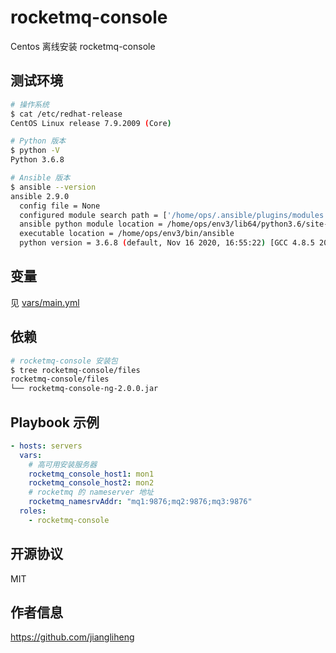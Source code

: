 rocketmq-console
=========

Centos 离线安装 rocketmq-console

测试环境
------------

```bash
# 操作系统
$ cat /etc/redhat-release
CentOS Linux release 7.9.2009 (Core)

# Python 版本
$ python -V
Python 3.6.8

# Ansible 版本
$ ansible --version
ansible 2.9.0
  config file = None
  configured module search path = ['/home/ops/.ansible/plugins/modules', '/usr/share/ansible/plugins/modules']
  ansible python module location = /home/ops/env3/lib64/python3.6/site-packages/ansible
  executable location = /home/ops/env3/bin/ansible
  python version = 3.6.8 (default, Nov 16 2020, 16:55:22) [GCC 4.8.5 20150623 (Red Hat 4.8.5-44)]
```

变量
--------------

见 [vars/main.yml](vars/main.yml)

依赖
------------

```bash
# rocketmq-console 安装包
$ tree rocketmq-console/files
rocketmq-console/files
└── rocketmq-console-ng-2.0.0.jar
```

Playbook 示例
----------------

```yaml
- hosts: servers
  vars:
    # 高可用安装服务器
    rocketmq_console_host1: mon1
    rocketmq_console_host2: mon2
    # rocketmq 的 nameserver 地址
    rocketmq_namesrvAddr: "mq1:9876;mq2:9876;mq3:9876"
  roles:
    - rocketmq-console
```

开源协议
-------

MIT

作者信息
------------------

https://github.com/jiangliheng
